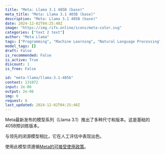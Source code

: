 ```yaml
---
title: "Meta: Llama 3.1 405B (base)"
meta_title: "Meta: Llama 3.1 405B (base)"
description: "Meta: Llama 3.1 405B (base)"
date: 2024-12-02T04:25:40Z
image: "https://img.rifx.online/icons/meta-color.svg"
categories: ["text 2 text"]
author: "Meta Llama"
tags: ["Programming", "Machine Learning", "Natural Language Processing", "Generative AI", "Ethics"]
model_tags: []
draft: False
is_recommended: False
is_active: True
discount: 1
is_free: False

id: "meta-llama/llama-3.1-405b"
context: 131072
input: 2e-06
output: 2e-06
img: 0
request: 0
last_updated: 2024-12-02T04:25:40Z
---
```


Meta最新发布的模型系列（Llama 3.1）推出了多种尺寸和版本。这是基础的405B预训练版本。

与领先的闭源模型相比，它在人工评估中表现出色。

使用此模型须遵循[Meta的可接受使用政策](https://www.llama.com/llama3/use-policy/)。

